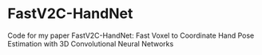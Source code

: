 # FastV2C-HandNet
Code for my paper FastV2C-HandNet: Fast Voxel to Coordinate Hand Pose Estimation with 3D Convolutional Neural Networks
